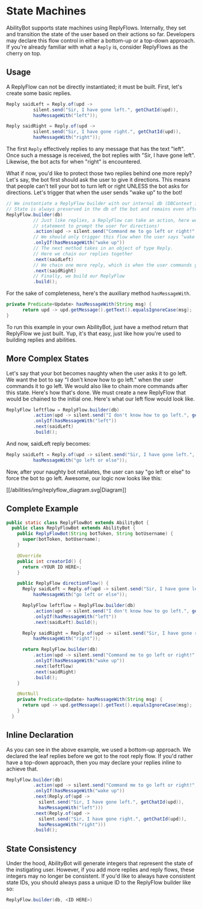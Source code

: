 # State Machines

AbilityBot supports state machines using ReplyFlows. Internally, they set and transition the state of the user based on their actions so far. 
Developers may declare this flow control in either a bottom-up or a top-down approach. If you're already familiar with what a `Reply` is, consider ReplyFlows as the cherry on top.

## Usage
A ReplyFlow can not be directly instantiated; it must be built. First, let's create
some basic replies.
```java
Reply saidLeft = Reply.of(upd -> 
          silent.send("Sir, I have gone left.", getChatId(upd)),
          hasMessageWith("left"));

Reply saidRight = Reply.of(upd -> 
          silent.send("Sir, I have gone right.", getChatId(upd)),
          hasMessageWith("right"));
```
The first `Reply` effectively replies to any message that has the text "left". Once such a message is received, the
bot replies with "Sir, I have gone left". Likewise, the bot acts for when "right" is encountered.

What if now, you'd like to protect those two replies behind one more reply? Let's say, the bot first should ask the user to give it directions.
This means that people can't tell your bot to turn left or right UNLESS the bot asks for directions. Let's trigger that when the user sends "wake up" to the bot!

```java
// We instantiate a ReplyFlow builder with our internal db (DBContext instance) passed
// State is always preserved in the db of the bot and remains even after termination
ReplyFlow.builder(db)
          // Just like replies, a ReplyFlow can take an action, here we want to send a
          // statement to prompt the user for directions!
          .action(upd -> silent.send("Command me to go left or right!", getChatId(upd)))
          // We should only trigger this flow when the user says "wake up"
          .onlyIf(hasMessageWith("wake up"))
          // The next method takes in an object of type Reply.
          // Here we chain our replies together
          .next(saidLeft)
          // We chain one more reply, which is when the user commands your bot to go right
          .next(saidRight)
          // Finally, we build our ReplyFlow
          .build();
```
For the sake of completeness, here's the auxiliary method `hasMessageWith`.
```java
private Predicate<Update> hasMessageWith(String msg) {
      return upd -> upd.getMessage().getText().equalsIgnoreCase(msg);
}
```
To run this example in your own AbilityBot, just have a method return that ReplyFlow we just built. Yup, it's that easy, just like how you're used to 
building replies and abilities.
## More Complex States
Let's say that your bot becomes naughty when the user asks it to go left. We want the bot to say "I don't know how to go left." when the user commands it to go left. We would also like to chain more commands after this state. Here's
how that's done.
We must create a new ReplyFlow that would be chained to the initial one. Here's what our left flow would look like.
```java
ReplyFlow leftflow = ReplyFlow.builder(db)
          .action(upd -> silent.send("I don't know how to go left.", getChatId(upd)))
          .onlyIf(hasMessageWith("left"))
          .next(saidLeft)
          .build();
```
And now, saidLeft reply becomes:
```java
Reply saidLeft = Reply.of(upd -> silent.send("Sir, I have gone left.", getChatId(upd)),
          hasMessageWith("go left or else"));
```
Now, after your naughty bot retaliates, the user can say "go left or else" to force the bot to go left. Awesome, our logic now looks like this:

[[/abilities/img/replyflow_diagram.svg|Diagram]]

## Complete Example
```java
public static class ReplyFlowBot extends AbilityBot {
  public class ReplyFlowBot extends AbilityBot {
    public ReplyFlowBot(String botToken, String botUsername) {
      super(botToken, botUsername);
    }

    @Override
    public int creatorId() {
      return <YOUR ID HERE>;
    }

    public ReplyFlow directionFlow() {
      Reply saidLeft = Reply.of(upd -> silent.send("Sir, I have gone left.", getChatId(upd)),
          hasMessageWith("go left or else"));

      ReplyFlow leftflow = ReplyFlow.builder(db)
          .action(upd -> silent.send("I don't know how to go left.", getChatId(upd)))
          .onlyIf(hasMessageWith("left"))
          .next(saidLeft).build();

      Reply saidRight = Reply.of(upd -> silent.send("Sir, I have gone right.", getChatId(upd)),
          hasMessageWith("right"));

      return ReplyFlow.builder(db)
          .action(upd -> silent.send("Command me to go left or right!", getChatId(upd)))
          .onlyIf(hasMessageWith("wake up"))
          .next(leftflow)
          .next(saidRight)
          .build();
    }

    @NotNull
    private Predicate<Update> hasMessageWith(String msg) {
      return upd -> upd.getMessage().getText().equalsIgnoreCase(msg);
    }
  }
```
## Inline Declaration
As you can see in the above example, we used a bottom-up approach. We declared the leaf replies before we got to the root reply flow.
If you'd rather have a top-down approach, then you may declare your replies inline to achieve that.
  
```java
ReplyFlow.builder(db)
          .action(upd -> silent.send("Command me to go left or right!", getChatId(upd)))
          .onlyIf(hasMessageWith("wake up"))
          .next(Reply.of(upd -> 
            silent.send("Sir, I have gone left.", getChatId(upd)),
            hasMessageWith("left")))
          .next(Reply.of(upd -> 
            silent.send("Sir, I have gone right.", getChatId(upd)),
            hasMessageWith("right")))
          .build();
```
## State Consistency
Under the hood, AbilityBot will generate integers that represent the state of the instigating user. However, 
if you add more replies and reply flows, these integers may no longer be consistent. If you'd like to always have consistent state IDs, you
should always pass a unique ID to the ReplyFlow builder like so:
```java
ReplyFlow.builder(db, <ID HERE>)
```